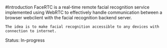 #Introduction
	FaceRTC is a real-time remote facial recognition service implemented using WebRTC to effectively handle communication between 
a browser webclient with the facial recognition backend server.

	The idea is to make facial recognition accessible to any devices with connection to internet.

Status: In-progress